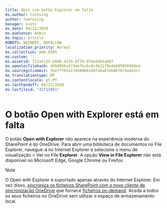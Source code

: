 ```yaml
---
title: Abra com botão Explorer em falta
ms.author: toresing
author: tomresing
manager: scotv
ms.date: 04/21/2020
ms.audience: Admin
ms.topic: article
ROBOTS: NOINDEX, NOFOLLOW
localization_priority: Normal
ms.collection: Adm_O365
ms.custom: ''
ms.assetid: 712afc25-b9db-4f55-bf79-9f4e5861ab9f
ms.openlocfilehash: dd8d65bc674ae7bcbc8c4b2179adab05856969e4
ms.sourcegitcommit: 55eff703a17e500681d8fa6a87eb067019ade3cc
ms.translationtype: MT
ms.contentlocale: pt-PT
ms.lasthandoff: 04/22/2020
ms.locfileid: "43713081"
---
```

# <a name="the-open-with-explorer-button-is-missing"></a>O botão Open with Explorer está em falta

O botão **Open with Explorer** não aparece na experiência moderna do SharePoint e do OneDrive. Para abrir uma biblioteca de documentos no File Explorer, navegue-a no Internet Explorer e selecione o menu de visualização \> Ver no File **Explorer**. A opção **View in File Explorer** não está disponível no Microsoft Edge, Google Chrome ou Firefox. 
  
> [!NOTE]
> O Open with Explorer é suportado apenas através do Internet Explorer. Em vez disso, [sincroniza os ficheiros SharePoint com o novo cliente de sincronização OneDrive](https://support.office.com/article/6de9ede8-5b6e-4503-80b2-6190f3354a88.aspx) que fornece [ficheiros on-demand](https://support.office.com/article/0e6860d3-d9f3-4971-b321-7092438fb38e.aspx). Aceda a todos os seus ficheiros no OneDrive sem utilizar o espaço de armazenamento local. 
  

